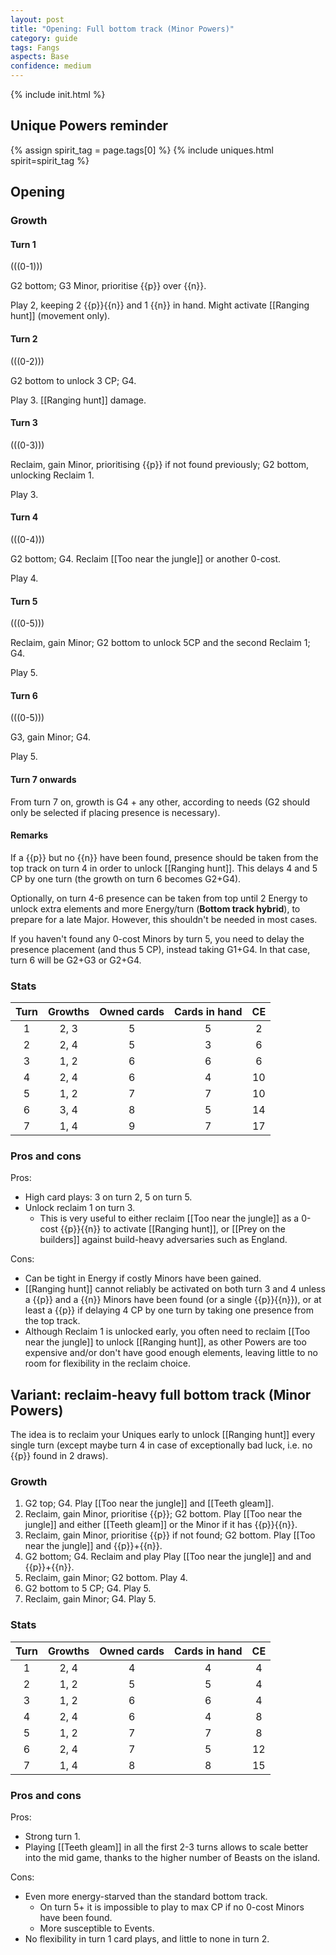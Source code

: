 ```yaml
---  
layout: post  
title: "Opening: Full bottom track (Minor Powers)"  
category: guide  
tags: Fangs
aspects: Base
confidence: medium
---
```

{% include init.html %}

## Unique Powers reminder

{% assign spirit_tag = page.tags[0] %}
{% include uniques.html spirit=spirit_tag %}

## Opening

### Growth

#### Turn 1

(((0-1)))

G2 bottom; G3 Minor, prioritise {{p}} over {{n}}.

Play 2, keeping 2 {{p}}{{n}} and 1 {{n}} in hand. Might activate [[Ranging hunt]] (movement only).


#### Turn 2

(((0-2)))

G2 bottom to unlock 3 CP; G4.

Play 3. [[Ranging hunt]] damage.


#### Turn 3

(((0-3)))

Reclaim, gain Minor, prioritising {{p}} if not found previously; G2 bottom, unlocking Reclaim 1.

Play 3.


#### Turn 4

(((0-4)))

G2 bottom; G4. Reclaim [[Too near the jungle]] or another 0-cost.

Play 4.

#### Turn 5

(((0-5)))

Reclaim, gain Minor; G2 bottom to unlock 5CP and the second Reclaim 1; G4.

Play 5.

#### Turn 6

(((0-5)))

G3, gain Minor; G4. 

Play 5.

#### Turn 7 onwards

From turn 7 on, growth is G4 + any other, according to needs (G2 should only be selected if placing presence is necessary).

#### Remarks

If a {{p}} but no {{n}} have been found, presence should be taken from the top track on turn 4 in order to unlock [[Ranging hunt]]. This delays 4 and 5 CP by one turn (the growth on turn 6 becomes G2+G4).

Optionally, on turn 4-6 presence can be taken from top until 2 Energy to unlock extra elements and more Energy/turn (**Bottom track hybrid**), to prepare for a late Major. However, this shouldn't be needed in most cases.

If you haven't found any 0-cost Minors by turn 5, you need to delay the presence placement (and thus 5 CP), instead
taking G1+G4. In that case, turn 6 will be G2+G3 or G2+G4.

### Stats

Turn | Growths | Owned cards | Cards in hand | CE
:--: | :--: | :--: | :--: | :--: 
1 | 2, 3 |   5   | 5 | 2
2 | 2, 4 |   5   | 3 | 6
3 | 1, 2 |   6   | 6 | 6
4 | 2, 4 |   6   | 4 | 10
5 | 1, 2 |   7   | 7 | 10
6 | 3, 4 |   8   | 5 | 14
7 | 1, 4 |   9   | 7 | 17

### Pros and cons

Pros:

-   High card plays: 3 on turn 2, 5 on turn 5.
-   Unlock reclaim 1 on turn 3.
	-   This is very useful to either reclaim [[Too near the jungle]] as a 0-cost {{p}}{{n}} to activate [[Ranging hunt]], or [[Prey on the builders]] against build-heavy adversaries such as England.

Cons:

- Can be tight in Energy if costly Minors have been gained.
- [[Ranging hunt]] cannot reliably be activated on both turn 3 and 4 unless a {{p}} and a {{n}} Minors have been found (or a single {{p}}{{n}}), or at least a {{p}} if delaying 4 CP by one turn by taking one presence from the top track.
- Although Reclaim 1 is unlocked early, you often need to reclaim [[Too near the jungle]] to unlock [[Ranging hunt]], as other Powers 
are too expensive and/or don't have good enough elements, leaving little to no room for flexibility in the reclaim choice.


## Variant: reclaim-heavy full bottom track (Minor Powers)

The idea is to reclaim your Uniques early to unlock [[Ranging hunt]] every single turn (except maybe turn 4 in case of exceptionally bad luck, i.e. no {{p}} found in 2 draws).

### Growth

1. G2 top; G4. Play [[Too near the jungle]] and [[Teeth gleam]].
2. Reclaim, gain Minor, prioritise {{p}}; G2 bottom. Play [[Too near the jungle]] and either [[Teeth gleam]] or the Minor if it has {{p}}{{n}}.
3. Reclaim, gain Minor, prioritise {{p}} if not found; G2 bottom. Play [[Too near the jungle]] and {{p}}+{{n}}.
4. G2 bottom; G4. Reclaim and play Play [[Too near the jungle]] and and {{p}}+{{n}}.
5. Reclaim, gain Minor; G2 bottom. Play 4.
6. G2 bottom to 5 CP; G4. Play 5.
7. Reclaim, gain Minor; G4. Play 5.

### Stats

Turn | Growths | Owned cards | Cards in hand | CE
:--: | :--: | :--: | :--: | :--: 
1 | 2, 4 |   4   | 4 | 4
2 | 1, 2 |   5   | 5 | 4
3 | 1, 2 |   6   | 6 | 4
4 | 2, 4 |   6   | 4 | 8
5 | 1, 2 |   7   | 7 | 8
6 | 2, 4 |   7   | 5 | 12
7 | 1, 4 |   8   | 8 | 15

### Pros and cons

Pros:

- Strong turn 1.
- Playing [[Teeth gleam]] in all the first 2-3 turns allows to scale better into the mid game, thanks to the higher number of Beasts on the island.

Cons:

- Even more energy-starved than the standard bottom track.
  - On turn 5+ it is impossible to play to max CP if no 0-cost Minors have been found.
  - More susceptible to Events.
- No flexibility in turn 1 card plays, and little to none in turn 2.
